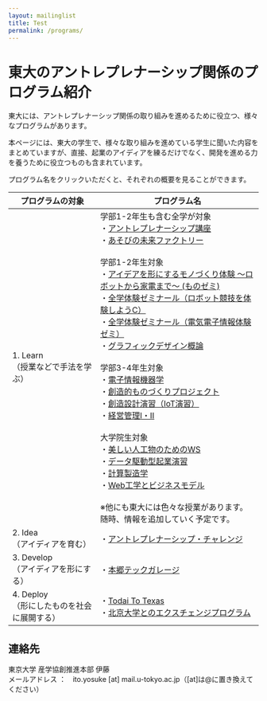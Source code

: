 ```yaml
---
layout: mailinglist
title: Test
permalink: /programs/
---
```


# 東大のアントレプレナーシップ関係のプログラム紹介

東大には、アントレプレナーシップ関係の取り組みを進めるために役立つ、様々なプログラムがあります。

本ページには、東大の学生で、様々な取り組みを進めている学生に聞いた内容をまとめていますが、直接、起業のアイディアを練るだけでなく、開発を進める力を養うために役立つものも含まれています。

プログラム名をクリックいただくと、それぞれの概要を見ることができます。

|  プログラムの対象  |  プログラム名  |
| ---- | ---- |
|  1. Learn<br>（授業などで手法を学ぶ）  |  学部1-2年生も含む全学が対象<br>・[アントレプレナーシップ講座](https://www.hongotechgarage.com/programs/%E3%82%A2%E3%83%B3%E3%83%88%E3%83%AC%E3%83%97%E3%83%AC%E3%83%8A%E3%83%BC%E3%82%B7%E3%83%83%E3%83%97%E8%AC%9B%E5%BA%A7/)<br>・[あそびの未来ファクトリー](https://www.hongotechgarage.com/programs/%E3%81%82%E3%81%9D%E3%81%B3%E3%81%AE%E6%9C%AA%E6%9D%A5%E3%83%95%E3%82%A1%E3%82%AF%E3%83%88%E3%83%AA%E3%83%BC/)<br><br>学部1-2年生対象<br>・[アイデアを形にするモノづくり体験 〜ロボットから家電まで〜 (ものゼミ) ](https://www.hongotechgarage.com/programs/%E3%82%A2%E3%82%A4%E3%83%87%E3%82%A2%E3%82%92%E5%BD%A2%E3%81%AB%E3%81%99%E3%82%8B%E3%83%A2%E3%83%8E%E3%81%A5%E3%81%8F%E3%82%8A%E4%BD%93%E9%A8%93%20%E3%80%9C%E3%83%AD%E3%83%9C%E3%83%83%E3%83%88%E3%81%8B%E3%82%89%E5%AE%B6%E9%9B%BB%E3%81%BE%E3%81%A7%E3%80%9C%20%20(%E3%82%82%E3%81%AE%E3%82%BC%E3%83%9F)%20/)<br>・[全学体験ゼミナール（ロボット競技を体験しようC）](https://www.hongotechgarage.com/programs/%E5%85%A8%E5%AD%A6%E4%BD%93%E9%A8%93%E3%82%BC%E3%83%9F%E3%83%8A%E3%83%BC%E3%83%AB%EF%BC%88%E3%83%AD%E3%83%9C%E3%83%83%E3%83%88%E7%AB%B6%E6%8A%80%E3%82%92%E4%BD%93%E9%A8%93%E3%81%97%E3%82%88%E3%81%86C%EF%BC%89/)<br>・[全学体験ゼミナール（電気電子情報体験ゼミ）](https://www.hongotechgarage.com/programs/%E5%85%A8%E5%AD%A6%E4%BD%93%E9%A8%93%E3%82%BC%E3%83%9F%E3%83%8A%E3%83%BC%E3%83%AB%EF%BC%88%E9%9B%BB%E6%B0%97%E9%9B%BB%E5%AD%90%E6%83%85%E5%A0%B1%E4%BD%93%E9%A8%93%E3%82%BC%E3%83%9F%EF%BC%89/)<br>・[グラフィックデザイン概論](https://www.hongotechgarage.com/programs/%E3%82%B0%E3%83%A9%E3%83%95%E3%82%A3%E3%83%83%E3%82%AF%E3%83%87%E3%82%B6%E3%82%A4%E3%83%B3%E6%A6%82%E8%AB%96/)<br><br>学部3-4年生対象<br>・[電子情報機器学](https://www.hongotechgarage.com/programs/%E9%9B%BB%E5%AD%90%E6%83%85%E5%A0%B1%E6%A9%9F%E5%99%A8%E5%AD%A6/)<br>・[創造的ものづくりプロジェクト](https://www.hongotechgarage.com/programs/%E5%89%B5%E9%80%A0%E7%9A%84%E3%82%82%E3%81%AE%E3%81%A5%E3%81%8F%E3%82%8A%E3%83%97%E3%83%AD%E3%82%B8%E3%82%A7%E3%82%AF%E3%83%88/)<br>・[創造設計演習（IoT演習）](https://www.hongotechgarage.com/programs/%E5%89%B5%E9%80%A0%E8%A8%AD%E8%A8%88%E6%BC%94%E7%BF%92%EF%BC%88IoT%E6%BC%94%E7%BF%92%EF%BC%89/)<br>・[経営管理Ⅰ・Ⅱ ](https://www.hongotechgarage.com/programs/%E7%B5%8C%E5%96%B6%E7%AE%A1%E7%90%86%E2%85%A0%E3%83%BB%E2%85%A1%20/)<br><br>大学院生対象<br>・[美しい人工物のためのWS](https://www.hongotechgarage.com/programs/%E7%BE%8E%E3%81%97%E3%81%84%E4%BA%BA%E5%B7%A5%E7%89%A9%E3%81%AE%E3%81%9F%E3%82%81%E3%81%AEWS/)<br>・[データ駆動型起業演習](https://www.hongotechgarage.com/programs/%E3%83%87%E3%83%BC%E3%82%BF%E9%A7%86%E5%8B%95%E5%9E%8B%E8%B5%B7%E6%A5%AD%E6%BC%94%E7%BF%92/)<br>・[計算製造学 ](https://www.hongotechgarage.com/programs/%E8%A8%88%E7%AE%97%E8%A3%BD%E9%80%A0%E5%AD%A6%20/)<br>・[Web工学とビジネスモデル](https://www.hongotechgarage.com/programs/Web%E5%B7%A5%E5%AD%A6%E3%81%A8%E3%83%93%E3%82%B8%E3%83%8D%E3%82%B9%E3%83%A2%E3%83%87%E3%83%AB/) <br><br>※他にも東大には色々な授業があります。随時、情報を追加していく予定です。|
|  2. Idea<br>（アイディアを育む）  |・[アントレプレナーシップ・チャレンジ](https://www.hongotechgarage.com/programs/%E3%82%A2%E3%83%B3%E3%83%88%E3%83%AC%E3%83%97%E3%83%AC%E3%83%8A%E3%83%BC%E3%82%B7%E3%83%83%E3%83%97%E3%83%BB%E3%83%81%E3%83%A3%E3%83%AC%E3%83%B3%E3%82%B8/)|
|  3. Develop<br>（アイディアを形にする）  | ・[本郷テックガレージ](https://www.hongotechgarage.com/programs/%E6%9C%AC%E9%83%B7%E3%83%86%E3%83%83%E3%82%AF%E3%82%AC%E3%83%AC%E3%83%BC%E3%82%B8/)|
|  4. Deploy<br>（形にしたものを社会に展開する）  | ・[Todai To Texas](https://www.hongotechgarage.com/programs/Todai%20To%20Texas/)<br>・[北京大学とのエクスチェンジプログラム](https://www.hongotechgarage.com/programs/%E5%8C%97%E4%BA%AC%E5%A4%A7%E5%AD%A6%E3%81%A8%E3%81%AE%E3%82%A8%E3%82%AF%E3%82%B9%E3%83%81%E3%82%A7%E3%83%B3%E3%82%B8%E3%83%97%E3%83%AD%E3%82%B0%E3%83%A9%E3%83%A0/) |

## 連絡先
東京大学 産学協創推進本部 伊藤  
メールアドレス ：　ito.yosuke [at] mail.u-tokyo.ac.jp（[at]は@に置き換えてください）
